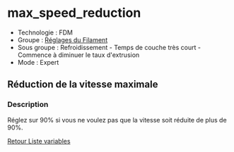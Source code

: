 # max_speed_reduction

* Technologie : FDM
* Groupe : [Réglages du Filament](../filament_settings/filament_settings.md)
* Sous groupe : Refroidissement - Temps de couche très court - Commence à diminuer le taux d'extrusion
* Mode : Expert

## Réduction de la vitesse maximale

### Description

Réglez sur 90% si vous ne voulez pas que la vitesse soit réduite de plus de 90%.

[Retour Liste variables](variable_list.md)